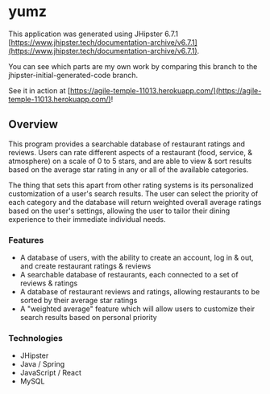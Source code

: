 # yumz

This application was generated using JHipster 6.7.1 [https://www.jhipster.tech/documentation-archive/v6.7.1](https://www.jhipster.tech/documentation-archive/v6.7.1).

You can see which parts are my own work by comparing this branch to the jhipster-initial-generated-code branch.

See it in action at [https://agile-temple-11013.herokuapp.com/](https://agile-temple-11013.herokuapp.com/)!

## Overview

This program provides a searchable database of restaurant ratings and reviews. Users can rate different aspects of a restaurant (food, service, & atmosphere) on a scale of 0 to 5 stars, and are able to view & sort results based on the average star rating in any or all of the available categories.

The thing that sets this apart from other rating systems is its personalized customization of a user's search results. The user can select the priority of each category and the database will return weighted overall average ratings based on the user's settings, allowing the user to tailor their dining experience to their immediate individual needs.

### Features
* A database of users, with the ability to create an account, log in & out, and create restaurant ratings & reviews
* A searchable database of restaurants, each connected to a set of reviews & ratings
* A database of restaurant reviews and ratings, allowing restaurants to be sorted by their average star ratings
* A "weighted average" feature which will allow users to customize their search results based on personal priority

### Technologies
* JHipster
* Java / Spring
* JavaScript / React
* MySQL

